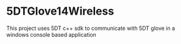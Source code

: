 # 5DTGlove14Wireless
This project uses 5DT c++ sdk to communicate with 5DT glove in a windows console based application
